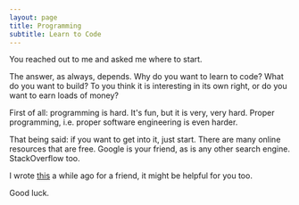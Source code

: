 ```yaml
---
layout: page
title: Programming
subtitle: Learn to Code
---
```


You reached out to me and asked me where to start.

The answer, as always, depends. Why do you want to learn to code? What do you want to build? To you think it is interesting in its own right, or do you want to earn loads of money?

First of all: programming is hard. It's fun, but it is very, very hard. Proper programming, i.e. proper software engineering is even harder. 

That being said: if you want to get into it, just start. There are many online resources that are free. Google is your friend, as is any other search engine. StackOverflow too.

I wrote [this](https://telegra.ph/Programming-Resources-for-Pseu-06-07) a while ago for a friend, it might be helpful for you too.

Good luck.